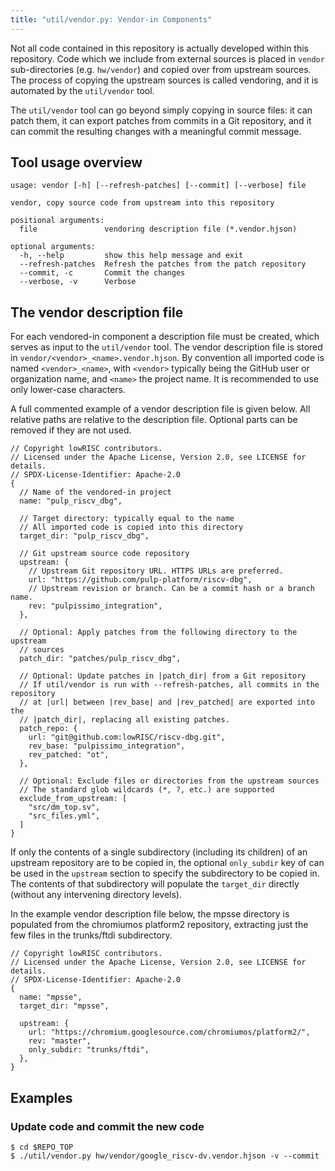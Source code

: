 ```yaml
---
title: "util/vendor.py: Vendor-in Components"
---
```


Not all code contained in this repository is actually developed within this repository.
Code which we include from external sources is placed in `vendor` sub-directories (e.g. `hw/vendor`) and copied over from upstream sources.
The process of copying the upstream sources is called vendoring, and it is automated by the `util/vendor` tool.

The `util/vendor` tool can go beyond simply copying in source files: it can patch them, it can export patches from commits in a Git repository, and it can commit the resulting changes with a meaningful commit message.

## Tool usage overview

```text
usage: vendor [-h] [--refresh-patches] [--commit] [--verbose] file

vendor, copy source code from upstream into this repository

positional arguments:
  file               vendoring description file (*.vendor.hjson)

optional arguments:
  -h, --help         show this help message and exit
  --refresh-patches  Refresh the patches from the patch repository
  --commit, -c       Commit the changes
  --verbose, -v      Verbose
```

## The vendor description file

For each vendored-in component a description file must be created, which serves as input to the `util/vendor` tool.
The vendor description file is stored in `vendor/<vendor>_<name>.vendor.hjson`.
By convention all imported code is named `<vendor>_<name>`, with `<vendor>` typically being the GitHub user or organization name, and `<name>` the project name.
It is recommended to use only lower-case characters.

A full commented example of a vendor description file is given below.
All relative paths are relative to the description file.
Optional parts can be removed if they are not used.

```
// Copyright lowRISC contributors.
// Licensed under the Apache License, Version 2.0, see LICENSE for details.
// SPDX-License-Identifier: Apache-2.0
{
  // Name of the vendored-in project
  name: "pulp_riscv_dbg",

  // Target directory: typically equal to the name
  // All imported code is copied into this directory
  target_dir: "pulp_riscv_dbg",

  // Git upstream source code repository
  upstream: {
    // Upstream Git repository URL. HTTPS URLs are preferred.
    url: "https://github.com/pulp-platform/riscv-dbg",
    // Upstream revision or branch. Can be a commit hash or a branch name.
    rev: "pulpissimo_integration",
  },

  // Optional: Apply patches from the following directory to the upstream
  // sources
  patch_dir: "patches/pulp_riscv_dbg",

  // Optional: Update patches in |patch_dir| from a Git repository
  // If util/vendor is run with --refresh-patches, all commits in the repository
  // at |url| between |rev_base| and |rev_patched| are exported into the
  // |patch_dir|, replacing all existing patches.
  patch_repo: {
    url: "git@github.com:lowRISC/riscv-dbg.git",
    rev_base: "pulpissimo_integration",
    rev_patched: "ot",
  },

  // Optional: Exclude files or directories from the upstream sources
  // The standard glob wildcards (*, ?, etc.) are supported
  exclude_from_upstream: [
    "src/dm_top.sv",
    "src_files.yml",
  ]
}
```

If only the contents of a single subdirectory (including its children) of an upstream repository are to be copied in, the optional `only_subdir` key of can be used in the `upstream` section to specify the subdirectory to be copied in.
The contents of that subdirectory will populate the `target_dir` directly (without any intervening directory levels).

In the example vendor description file below, the mpsse directory is populated from the chromiumos platform2 repository, extracting just the few files in the trunks/ftdi subdirectory.

```
// Copyright lowRISC contributors.
// Licensed under the Apache License, Version 2.0, see LICENSE for details.
// SPDX-License-Identifier: Apache-2.0
{
  name: "mpsse",
  target_dir: "mpsse",

  upstream: {
    url: "https://chromium.googlesource.com/chromiumos/platform2/",
    rev: "master",
    only_subdir: "trunks/ftdi",
  },
}
```

## Examples

### Update code and commit the new code
```command
$ cd $REPO_TOP
$ ./util/vendor.py hw/vendor/google_riscv-dv.vendor.hjson -v --commit
```
